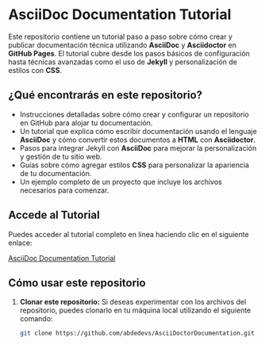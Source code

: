 # AsciiDoc Documentation Tutorial

Este repositorio contiene un tutorial paso a paso sobre cómo crear y publicar documentación técnica utilizando **AsciiDoc** y **Asciidoctor** en **GitHub Pages**. El tutorial cubre desde los pasos básicos de configuración hasta técnicas avanzadas como el uso de **Jekyll** y personalización de estilos con **CSS**.

## ¿Qué encontrarás en este repositorio?

- Instrucciones detalladas sobre cómo crear y configurar un repositorio en GitHub para alojar tu documentación.
- Un tutorial que explica cómo escribir documentación usando el lenguaje **AsciiDoc** y cómo convertir estos documentos a **HTML** con **Asciidoctor**.
- Pasos para integrar Jekyll con **AsciiDoc** para mejorar la personalización y gestión de tu sitio web.
- Guías sobre cómo agregar estilos **CSS** para personalizar la apariencia de tu documentación.
- Un ejemplo completo de un proyecto que incluye los archivos necesarios para comenzar.

## Accede al Tutorial

Puedes acceder al tutorial completo en línea haciendo clic en el siguiente enlace:

[AsciiDoc Documentation Tutorial]([https://abdedevs.github.io/AsciiDoctorDocumentation/](https://abdedevs.github.io/AsciiDoc-GitHub-Pages-Tutorial/))

## Cómo usar este repositorio

1. **Clonar este repositorio:**
   Si deseas experimentar con los archivos del repositorio, puedes clonarlo en tu máquina local utilizando el siguiente comando:

   ```bash
   git clone https://github.com/abdedevs/AsciiDoctorDocumentation.git
